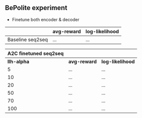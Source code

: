 ## BePolite experiment

* Finetune both encoder & decoder

| | avg-reward | log-likelihood
--- | --- | ---
Baseline seq2seq | ... | ...

| A2C finetuned seq2seq | | |
--- | --- | ---
| __llh-alpha__ | __avg-reward__ | __log-likelihood__
5 | ... | ...
10 | ... | ...
20 | ... | ...
50 | ... | ...
70 | ... | ...
100 | ... | ...
